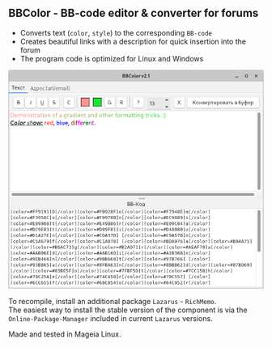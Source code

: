 BBColor - BB-code editor & converter for forums
---
- Converts text (`color`, `style`) to the corresponding `BB-code`
- Creates beautiful links with a description for quick insertion into the forum
- The program code is optimized for Linux and Windows
  
![](https://github.com/AKotov-dev/bbcolor/blob/main/Screenshot1.png)
  
To recompile, install an additional package `Lazarus` - `RichMemo`.  
The easiest way to install the stable version of the component is via the `Online-Package-Manager` included in current `Lazarus` versions.

Made and tested in Mageia Linux.
